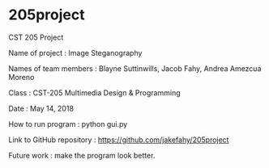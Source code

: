 # 205project
CST 205 Project

Name of project : Image Steganography

Names of team members : Blayne Suttinwills, Jacob Fahy, Andrea Amezcua Moreno

Class : CST-205 Multimedia Design & Programming

Date : May 14, 2018

How to run program : python gui.py

Link to GitHub repository : https://github.com/jakefahy/205project

Future work : make the program look better.
